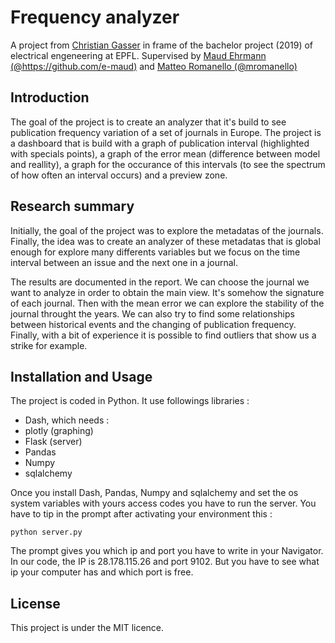 # Frequency analyzer
A project from [Christian Gasser](https://github.com/gasserchristian) in frame of the bachelor project (2019) of electrical engeneering at EPFL. Supervised by [Maud Ehrmann (@https://github.com/e-maud)](https://github.com/e-maud) and [Matteo Romanello (@mromanello)](https://github.com/mromanello) 
## Introduction
The goal of the project is to create an analyzer that it's build to see publication frequency variation of a set of journals in Europe.
The project is a dashboard that is build with a graph of publication interval (highlighted with specials points), a graph of the error mean (difference between model and reallity), a graph for the occurance of this intervals (to see the spectrum of how often an interval occurs) and a preview zone.

## Research summary
Initially, the goal of the project was to explore the metadatas of the journals. Finally, the idea was to create an analyzer of these metadatas that is global enough for explore many differents variables but we focus on the time interval between an issue and the next one in a journal.

The results are documented in the report. We can choose the journal we want to analyze in order to obtain the main view. It's somehow the signature of each journal. Then with the mean error we can explore the stability of the journal throught the years. We can also try to find some relationships between historical events and the changing of publication frequency. Finally, with a bit of experience it is possible to find outliers that show us a strike for example.

## Installation and Usage
The project is coded in Python. It use followings libraries :

* Dash, which needs :
 * plotly (graphing)
 * Flask (server)
* Pandas
* Numpy
* sqlalchemy

Once you install Dash, Pandas, Numpy and sqlalchemy and set the os system variables with yours access codes you have to run the server. You have to tip in the prompt after activating your environment this :
```
python server.py
```
The prompt gives you which ip and port you have to write in your Navigator. In our code, the IP is 28.178.115.26 and port 9102. But you have to see what ip your computer has and which port is free.

## License
This project is under the MIT licence.